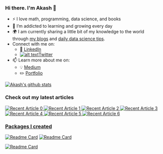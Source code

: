<!-- Please don't remove this: Grab your social icons from https://github.com/carlsednaoui/gitsocial -->

[1.2]: http://i.imgur.com/wWzX9uB.png (twitter icon without padding)
[1]: [Twitter](https://twitter.com/KhuyenTran16)



### Hi there. I'm Akash 👋

<!--
**khuyentran1401/khuyentran1401** is a ✨ _special_ ✨ repository because its `README.md` (this file) appears on your GitHub profile.
-->

- :zap: I love math, programming, data science, and books
- 🌱 I’m addicted to learning and growing every day
- :earth_africa: I am currently sharing a little bit of my knowledge to the world through [my blogs](https://medium.com/@boranaakash9) and [daily data science tips](https://mathdatasimplified.com/).
- Connect with me on:
  - :office: [LinkedIn](https://www.linkedin.com/in/akashborana/)
  - [![alt text][1.2]][1][Twitter](https://twitter.com/KhuyenTran16)
- 📫 Learn more about me on:  
  - :bulb: [Medium](https://medium.com/@boranaakash9)
  - :pencil2: [Portfolio](https://datafeedai.com/)
  
[![Akash's github stats](https://github-readme-stats.vercel.app/api?username=Akash521&count_private=true&show_icons=true&theme=dracula&hide_rank=false)](https://github.com/anuraghazra/github-readme-stats)


### Check out my latest articles
<a target="_blank" href="https://github-readme-medium-recent-article.vercel.app/medium/@boranaakash9/0"><img src="https://github-readme-medium-recent-article.vercel.app/medium/@boranaakash9/0" alt="Recent Article 0"> 
 <a target="_blank" href="https://github-readme-medium-recent-article.vercel.app/medium/@boranaakash9/1"><img src="https://github-readme-medium-recent-article.vercel.app/medium/@boranaakash9/1" alt="Recent Article 1">
 <a target="_blank" href="https://github-readme-medium-recent-article.vercel.app/medium/@boranaakash9/2"><img src="https://github-readme-medium-recent-article.vercel.app/medium/@boranaakash9/2" alt="Recent Article 2">
 <a target="_blank" href="https://github-readme-medium-recent-article.vercel.app/medium/@boranaakash9/3"><img src="https://github-readme-medium-recent-article.vercel.app/medium/@boranaakash9/3" alt="Recent Article 3">
  <a target="_blank" href="https://github-readme-medium-recent-article.vercel.app/medium/@boranaakash9/4"><img src="https://github-readme-medium-recent-article.vercel.app/medium/@boranaakash9/4" alt="Recent Article 4">
  <a target="_blank" href="https://github-readme-medium-recent-article.vercel.app/medium/@boranaakash9/5"><img src="https://github-readme-medium-recent-article.vercel.app/medium/@boranaakash9/5" alt="Recent Article 5">
  <a target="_blank" href="https://github-readme-medium-recent-article.vercel.app/medium/@boranaakash9/6"><img src="https://github-readme-medium-recent-article.vercel.app/medium/@boranaakash9/6" alt="Recent Article 6">   
    
### Packages I created
<!-- [![Readme Card](https://github-readme-stats.vercel.app/api/pin/?username=Akash521&repo=K8-cluster-setup-datafeedai)](https://github.com/Akash521/K8-cluster-setup-datafeedai)  -->
[![Readme Card](https://github-readme-stats.vercel.app/api/pin/?username=Akash521&repo=nginx-ngress-controller)](https://github.com/Akash521/nginx-ngress-controller)
[![Readme Card](https://github-readme-stats.vercel.app/api/pin/?username=Akash521&repo=terrraform-jenkins)](https://github.com/Akash521/terrraform-jenkins) 
<!-- [![Readme Card](https://github-readme-stats.vercel.app/api/pin/?username=Akash521&repo=Facial-recogniation-Perimeter-breach)](https://github.com/Akash521/Facial-recogniation-Perimeter-breach) -->
[![Readme Card](https://github-readme-stats.vercel.app/api/pin/?username=Akash521&repo=Rabbitmq)](https://github.com/khuyentran1401/Rabbitmq)





